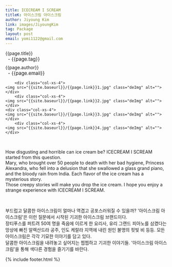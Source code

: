 ```yaml
---
title: ICECREAM I SCREAM
titleK: 아이스크림 아이스크림
author: Jiyoung Kim
link: images/JiyoungKim
tag: Package
layout: post
email: yomi1122@gmail.com
---	
```


<div class="container">

<div class="deDep">
{{page.title}}<br>
<p style="font-size:15px; margin:0px; padding:0px 0px 0px 8px; margin:0px 0px 8px 0px;">- {{page.tag}}</p>
{{page.author}}<br>
<p style="font-size:15px; margin:0px; padding:0px 0px 0px 8px;">- {{page.email}}</p>
</div>


<div class="row" class="imgcolor">
	
		<div class="col-xs-4">
	<img src="{{site.baseurl}}/{{page.link}}1.jpg" class="deImg" alt=""></div>
		<div class="col-xs-4">
	<img src="{{site.baseurl}}/{{page.link}}2.jpg" class="deImg" alt=""></div>
	<div class="col-xs-4">
	<img src="{{site.baseurl}}/{{page.link}}3.jpg" class="deImg" alt=""></div>
		<div class="col-xs-4">
	<img src="{{site.baseurl}}/{{page.link}}4.jpg" class="deImg" alt=""></div>
	
</div>
<br>

<div class="det lato">



How disgusting and horrible can ice cream be?
ICECREAM I SCREAM started from this question.
<br>
Mary, who brought over 50 people to death with her bad hygiene,
Princess Alexandra, who fell into a delusion that she swallowed a glass grand piano, and the bloody rain from India.
Each flavor of the ice cream has a mysterious story.
<br>
Those creepy stories will make you drop the ice cream.
I hope you enjoy a strange experience with ICECREAM I SCREAM.



</div>

<br>

<div class="noto">

부드럽고 달콤한 아이스크림이 얼마나 역겹고 공포스러워질 수 있을까?
'아이스크림 아이스크림'은 이런 질문에서 시작된 기괴한 아이스크림 브랜드이다.
<br>
장티푸스를 퍼트려 50여 명을 죽음에 이르게 한 요리사,
유리 그랜드 피아노를 삼켰다는 망상에 빠진 알렉산드라 공주,
인도 케랄라 지역에 내린 원인 불명의 핏빛 비 등등.
모든 아이스크림은 각각 기묘한 이야기를 담고 있다.
<br>
달콤한 아이스크림을 내려놓고 싶어지는 찝찝하고 기괴한 이야기들.
'아이스크림 아이스크림'을 통해 색다른 경험을 즐기기를 바란다.


</div>
{% include footer.html %} 